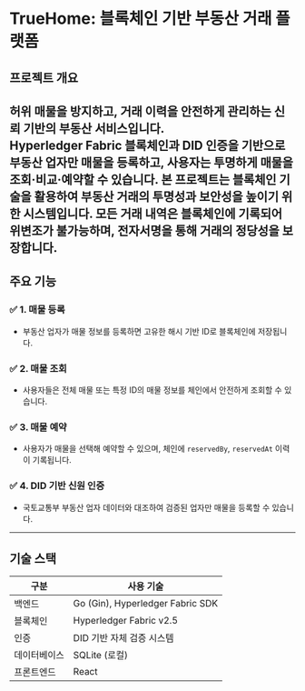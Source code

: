 # TrueHome: 블록체인 기반 부동산 거래 플랫폼

## 프로젝트 개요
**허위 매물을 방지하고, 거래 이력을 안전하게 관리하는 신뢰 기반의 부동산 서비스입니다.**  
Hyperledger Fabric 블록체인과 DID 인증을 기반으로 부동산 업자만 매물을 등록하고, 사용자는 투명하게 매물을 조회·비교·예약할 수 있습니다.
본 프로젝트는 블록체인 기술을 활용하여 부동산 거래의 투명성과 보안성을 높이기 위한 시스템입니다. 
모든 거래 내역은 블록체인에 기록되어 위변조가 불가능하며, 전자서명을 통해 거래의 정당성을 보장합니다.
---

## 주요 기능
### ✅ 1. 매물 등록
- 부동산 업자가 매물 정보를 등록하면 고유한 해시 기반 ID로 블록체인에 저장됩니다.

### ✅ 2. 매물 조회
- 사용자들은 전체 매물 또는 특정 ID의 매물 정보를 체인에서 안전하게 조회할 수 있습니다.

### ✅ 3. 매물 예약
- 사용자가 매물을 선택해 예약할 수 있으며, 체인에 `reservedBy`, `reservedAt` 이력이 기록됩니다.

### ✅ 4. DID 기반 신원 인증
- 국토교통부 부동산 업자 데이터와 대조하여 검증된 업자만 매물을 등록할 수 있습니다.
---

## 기술 스택

| 구분 | 사용 기술 |
|------|-----------|
| 백엔드 | Go (Gin), Hyperledger Fabric SDK |
| 블록체인 | Hyperledger Fabric v2.5 |
| 인증 | DID 기반 자체 검증 시스템 |
| 데이터베이스 | SQLite (로컬) |
| 프론트엔드 | React |
